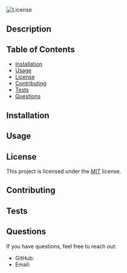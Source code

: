 # 
  
  ![License](https://img.shields.io/badge/license-MIT-blue.svg)
  
  ## Description
  
  
  
  ## Table of Contents
  - [Installation](#installation)
  - [Usage](#usage)
  - [License](#license)
  - [Contributing](#contributing)
  - [Tests](#tests)
  - [Questions](#questions)
  
  ## Installation
  
  
  
  ## Usage
  
  
  
  ## License
  
  This project is licensed under the [MIT](https://opensource.org/licenses/MIT) license.
  
  ## Contributing
  
  
  
  ## Tests
  
  
  
  ## Questions
  
  If you have questions, feel free to reach out:
  - GitHub: [](https://github.com/)
  - Email: [](mailto:)
  
